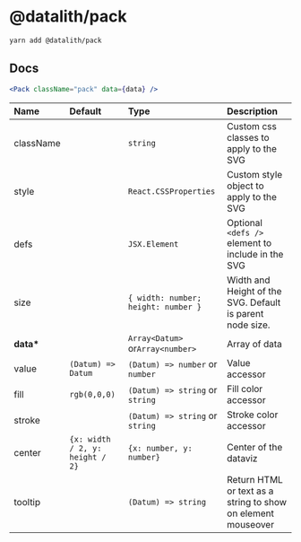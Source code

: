# @datalith/pack

```sh
yarn add @datalith/pack
```

## Docs

```jsx
<Pack className="pack" data={data} />
```

| Name          | Default                         | Type                                | Description                                                  |
| :------------ | :------------------------------ | :---------------------------------- | :----------------------------------------------------------- |
| className     |                                 | `string`                            | Custom css classes to apply to the SVG                       |
| style         |                                 | `React.CSSProperties`               | Custom style object to apply to the SVG                      |
| defs          |                                 | `JSX.Element`                       | Optional `<defs />` element to include in the SVG            |
| size          |                                 | `{ width: number; height: number }` | Width and Height of the SVG. Default is parent node size.    |
| <b>data\*</b> |                                 | `Array<Datum>` or`Array<number>`    | Array of data                                                |
| value         | `(Datum) => Datum`              | `(Datum) => number` or `number`     | Value accessor                                               |
| fill          | `rgb(0,0,0)`                    | `(Datum) => string` or `string`     | Fill color accessor                                          |
| stroke        |                                 | `(Datum) => string` or `string`     | Stroke color accessor                                        |
| center        | `{x: width / 2, y: height / 2}` | `{x: number, y: number}`            | Center of the dataviz                                        |
| tooltip       |                                 | `(Datum) => string`                 | Return HTML or text as a string to show on element mouseover |
